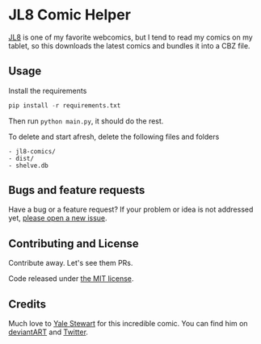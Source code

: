 # JL8 Comic Helper

[JL8](http://jl8comic.tumblr.com/aboutcomic) is one of my favorite webcomics, but I tend to read my comics on my tablet, so this downloads the latest comics and bundles it into a CBZ file.


## Usage

Install the requirements
```python
pip install -r requirements.txt
```

Then run ```python main.py```, it should do the rest.

To delete and start afresh, delete the following files and folders
```
- jl8-comics/
- dist/
- shelve.db
```


## Bugs and feature requests

Have a bug or a feature request? If your problem or idea is not addressed yet, [please open a new issue](https://github.com/karthikb351/JL8-Comic-Helper/issues).

## Contributing and License

Contribute away. Let's see them PRs.

Code released under [the MIT license](LICENSE).

## Credits

Much love to [Yale Stewart](http://jl8comic.tumblr.com/aboutauthor) for this incredible comic. You can find him on [deviantART](http://yalestewart.deviantart.com) and [Twitter](https://twitter.com/yalestewart).